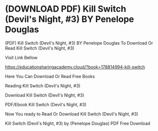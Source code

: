 # (DOWNLOAD PDF) Kill Switch (Devil's Night, #3) BY Penelope Douglas
(PDF) Kill Switch (Devil's Night, #3) BY Penelope Douglas
To Download Or Read Kill Switch (Devil's Night, #3)

Visit Link Bellow

https://educationsharingacademy.cloud/?book=178814994-kill-switch

Here You Can Download Or Read Free Books

Reading Kill Switch (Devil's Night, #3)

Download Kill Switch (Devil's Night, #3)

PDF/Ebook Kill Switch (Devil's Night, #3)

Now You ready to Read Or Download Kill Switch (Devil's Night, #3)

Kill Switch (Devil's Night, #3) by (Penelope Douglas) PDF Free Download
